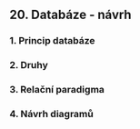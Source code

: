 ## 20. Databáze - návrh

### 1. Princip databáze
### 2. Druhy
### 3. Relační paradigma
### 4. Návrh diagramů
